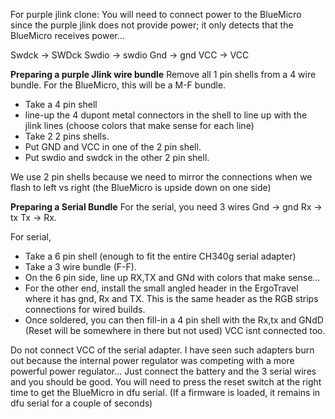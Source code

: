 


For purple jlink clone:
You will need to connect power to the BlueMicro since the purple jlink does not provide power; it only detects that the BlueMicro receives power...

Swdck -> SWDck
Swdio -> swdio
Gnd -> gnd
VCC -> VCC

**Preparing a purple Jlink wire bundle**
Remove all 1 pin shells from a 4 wire bundle.  For the BlueMicro, this will be a M-F bundle.

* Take a 4 pin shell
* line-up the 4 dupont metal connectors in the shell to line up with the jlink lines (choose colors that make sense for each line)
* Take 2 2 pins shells. 
* Put GND and VCC in one of the 2 pin shell. 
* Put swdio and swdck in the other 2 pin shell. 

We use 2 pin shells because we need to mirror the connections when we flash to left vs right (the BlueMicro is upside down on one side)


**Preparing a Serial Bundle**
For the serial, you need 3 wires
Gnd -> gnd
Rx -> tx
Tx -> Rx.

For serial, 
* Take a 6 pin shell (enough to fit the entire CH340g serial adapter) 
* Take a 3 wire bundle (F-F).  
* On the 6 pin side, line up RX,TX and GNd with colors that make sense...
* For the other end, install the small angled header in the ErgoTravel where it has gnd, Rx and TX. This is the same header as the RGB strips connections for wired builds.  
* Once soldered, you can then fill-in a 4 pin shell with the Rx,tx and GNdD (Reset will be somewhere in there but not used) VCC isnt connected too.

Do not connect VCC of the serial adapter. I have seen such adapters burn out because the internal power regulator was competing with a more powerful power regulator... Just connect the battery and the 3 serial wires and you should be good.  You will need to press the reset switch at the right time to get the BlueMicro in dfu serial. (If a firmware is loaded, it remains in dfu serial for a couple of seconds)


